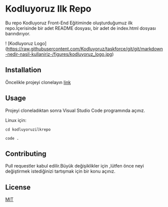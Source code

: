 # Kodluyoruz Ilk Repo

Bu repo Kodluyoruz Front-End Eğitiminde oluşturduğumuz ilk repo.İçerisinde bir adet README dosyası, bir adet de index.html dosyası barındırıyor.

! [Kodluyoruz Logo] (https://raw.githubusercontent.com/Kodluyoruz/taskforce/git/git/markdown-nedir-nasil-kullaniriz-/figures/kodluyoruz_logo.jpg)

## Installation

Öncelikle projeyi clonelayın [link](https://github.com/AlpayBeydemir/kodluyoruzilkrepo.git)

## Usage

Projeyi cloneladıktan sonra Visual Studio Code programında açınız.

Linux için:

```
cd kodluyoruzilkrepo

code .
```

## Contributing

Pull requestler kabul edilir.Büyük değişiklikler için ,lütfen önce neyi değiştirmek istediğinizi tartışmak için bir konu açınız.

## License

[MIT](https://choosealicense.com/licenses/mit/)

